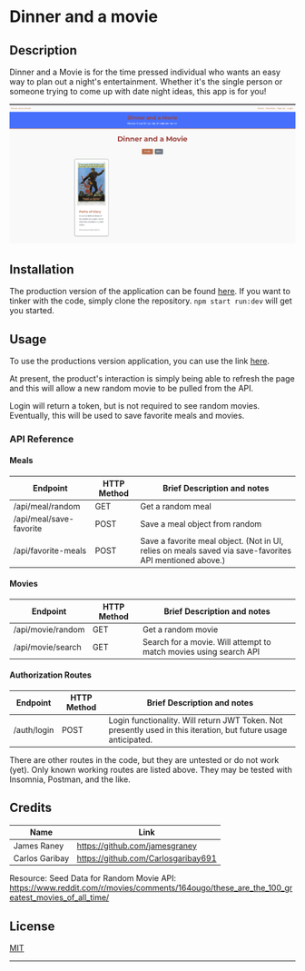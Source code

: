 # Dinner and a movie

## Description

Dinner and a Movie is for the time pressed individual who wants an easy way to plan out a night's entertainment. Whether it's the single person or someone trying to come up with date night ideas, this app is for you!

![Picture of Dinner and a Movie](/readme-images/dinner-and-a-movie.png)

## Installation

The production version of the application can be found [here](https://dinner-and-movie.onrender.com). If you want to tinker with the code, simply clone the repository. ```npm start run:dev``` will get you started. 

## Usage

To use the productions version application, you can use the link [here](https://dinner-and-movie.onrender.com). 

At present, the product's interaction is simply being able to refresh the page and this will allow a new random movie to be pulled from the API.

Login will return a token, but is not required to see random movies. Eventually, this will be used to save favorite meals and movies.

### API Reference
#### Meals
|Endpoint   | HTTP Method  | Brief Description and notes |
|-----------|-------|--------------------------|
|/api/meal/random  |GET| Get a random meal|
|/api/meal/save-favorite|POST| Save a meal object from random|
|/api/favorite-meals|POST|Save a favorite meal object. (Not in UI, relies on meals saved via save-favorites API mentioned above.)

#### Movies
|Endpoint   | HTTP Method  | Brief Description and notes |
|-----------|-------|--------------------------|
|/api/movie/random  |GET| Get a random movie|
|/api/movie/search |GET| Search for a movie. Will attempt to match movies using search API |

#### Authorization Routes
|Endpoint   | HTTP Method  | Brief Description and notes |
|-----------|-------|--------------------------|
|/auth/login  |POST| Login functionality. Will return JWT Token. Not presently used in this iteration, but future usage anticipated.|

There are other routes in the code, but they are untested or do not work (yet). Only known working routes are listed above. They may be tested with Insomnia, Postman, and the like.

## Credits

|Name       | Link  |
|-----------|-------|
|James Raney |https://github.com/jamesgraney|
|Carlos Garibay|https://github.com/Carlosgaribay691|

Resource: Seed Data for Random Movie API:  https://www.reddit.com/r/movies/comments/164ougo/these_are_the_100_greatest_movies_of_all_time/

## License
[MIT](https://choosealicense.com/licenses/mit/)

---

